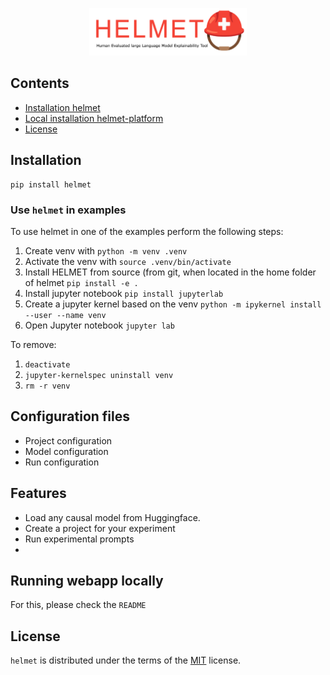 <p align="center">
<img  width="50%" src="docs/helmet.png" />
</p>

## Contents

- [Installation helmet](#installation)
- [Local installation helmet-platform](#installation)
- [License](#license)

## Installation

```console
pip install helmet
```

### Use `helmet` in examples

To use helmet in one of the examples perform the following steps:

1. Create venv with `python -m venv .venv`
2. Activate the venv with `source .venv/bin/activate`
3. Install HELMET from source (from git, when located in the home folder of helmet `pip install -e .`
4. Install jupyter notebook `pip install jupyterlab`
5. Create a jupyter kernel based on the venv `python -m ipykernel install --user --name venv`
6. Open Jupyter notebook `jupyter lab`

To remove:

1. `deactivate`
2. `jupyter-kernelspec uninstall venv`
3. `rm -r venv`

## Configuration files

- Project configuration
- Model configuration
- Run configuration

## Features

- Load any causal model from Huggingface.
- Create a project for your experiment
- Run experimental prompts
-

## Running webapp locally

For this, please check the `README`

## License

`helmet` is distributed under the terms of the [MIT](https://spdx.org/licenses/MIT.html) license.
